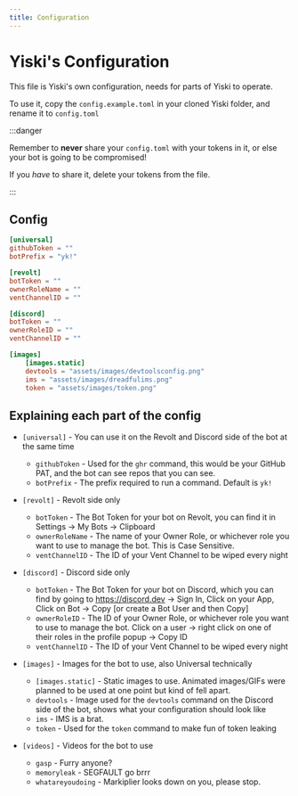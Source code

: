 ```yaml
---
title: Configuration
---
```


# Yiski's Configuration
This file is Yiski's own configuration, needs for parts of Yiski to operate.

To use it, copy the `config.example.toml` in your cloned Yiski folder, and rename it to `config.toml`

:::danger

Remember to **never** share your `config.toml` with your tokens in it, or else your bot is going to be compromised! 

If you *have* to share it, delete your tokens from the file.

:::

## Config
```toml title="config.example.toml"
[universal]
githubToken = ""
botPrefix = "yk!"

[revolt]
botToken = ""
ownerRoleName = ""
ventChannelID = ""

[discord]
botToken = ""
ownerRoleID = ""
ventChannelID = ""

[images]
    [images.static]
    devtools = "assets/images/devtoolsconfig.png"
    ims = "assets/images/dreadfulims.png"
    token = "assets/images/token.png"
```

## Explaining each part of the config

- `[universal]` - You can use it on the Revolt and Discord side of the bot at the same time
    - `githubToken` - Used for the `ghr` command, this would be your GitHub PAT, and the bot can see repos that you can see.
    - `botPrefix` - The prefix required to run a command. Default is `yk!`


- `[revolt]` - Revolt side only
    - `botToken` - The Bot Token for your bot on Revolt, you can find it in Settings -> My Bots -> Clipboard
    - `ownerRoleName` - The name of your Owner Role, or whichever role you want to use to manage the bot. This is Case Sensitive.
    - `ventChannelID` - The ID of your Vent Channel to be wiped every night


- `[discord]` - Discord side only
    - `botToken` - The Bot Token for your bot on Discord, which you can find by going to https://discord.dev -> Sign In, Click on your App, Click on Bot -> Copy [or create a Bot User and then Copy]
    - `ownerRoleID` - The ID of your Owner Role, or whichever role you want to use to manage the bot. Click on a user -> right click on one of their roles in the profile popup -> Copy ID
    - `ventChannelID` - The ID of your Vent Channel to be wiped every night


- `[images]` - Images for the bot to use, also Universal technically
    - `[images.static]` - Static images to use. Animated images/GIFs were planned to be used at one point but kind of fell apart.
    - `devtools` - Image used for the `devtools` command on the Discord side of the bot, shows what your configuration should look like
    - `ims` - IMS is a brat.
    - `token` - Used for the `token` command to make fun of token leaking

- `[videos]` - Videos for the bot to use
    - `gasp` - Furry anyone?
    - `memoryleak` - SEGFAULT go brrr
    - `whatareyoudoing` - Markiplier looks down on you, please stop.
